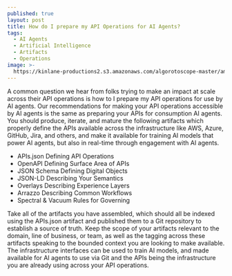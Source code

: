 ```yaml
---
published: true
layout: post
title: How do I prepare my API Operations for AI Agents?
tags:
  - AI Agents
  - Artificial Intelligence
  - Artifacts
  - Operations
image: >-
  https://kinlane-productions2.s3.amazonaws.com/algorotoscope-master/america-immigration_dumping-ground-skyscraper-construction-crane-2.jpeg
---
```

A common question we hear from folks trying to make an impact at scale across their API operations is how to I prepare my API operations for use by AI agents. Our recommendations for making your API operations accessible by AI agents is the same as preparing your APIs for consumption AI agents. You should produce, iterate, and mature the following artifacts which properly define the APIs available across the infrastructure like AWS, Azure, GitHub, Jira, and others, and make it available for training AI models that power AI agents, but also in real-time through engagement with AI agents.

- APIs.json Defining API Operations
- OpenAPI Defining Surface Area of APIs
- JSON Schema Defining Digital Objects
- JSON-LD Describing Your Semantics
- Overlays Describing Experience Layers
- Arrazzo Describing Common Workflows
- Spectral & Vacuum Rules for Governing

Take all of the artifacts you have assembled, which should all be indexed using the APIs.json artifact and published them to a Git repository to establish a source of truth. Keep the scope of your artifacts relevant to the domain, line of business, or team, as well as the tagging across these artifacts speaking to the bounded context you are looking to make available. The infrastructure interfaces can be used to train AI models, and made available for AI agents to use via Git and the APIs being the infrastructure you are already using across your API operations.


